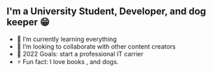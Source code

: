 
## I'm a University Student, Developer, and dog keeper 😁

- 🌱 I’m currently learning everything
- 👯 I’m looking to collaborate with other content creators
- 🥅 2022 Goals: start a professional IT carrier
- ⚡ Fun fact: I love books , and dogs.

